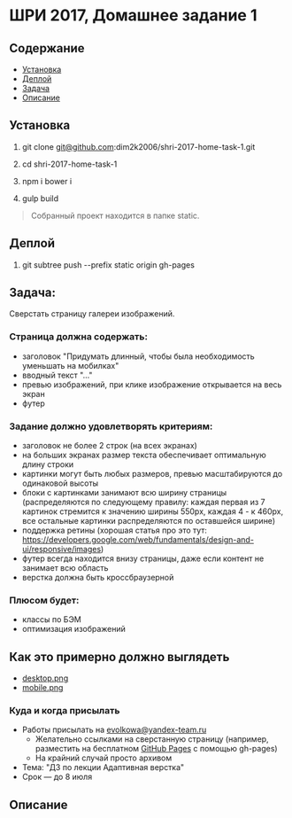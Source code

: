 # ШРИ 2017, Домашнее задание 1

## Содержание

- [Установка](#Установка)
- [Деплой](#Деплой)
- [Задача](#Задача)
- [Описание](#Описание)

## Установка

1. git clone git@github.com:dim2k2006/shri-2017-home-task-1.git

2. cd shri-2017-home-task-1

3. npm i bower i

4. gulp build

> Собранный проект находится в папке static.

## Деплой

1. git subtree push --prefix static origin gh-pages

## Задача:
Сверстать страницу галереи изображений.

### Страница должна содержать:
- заголовок "Придумать длинный, чтобы была необходимость уменьшать на мобилках"
- вводный текст "..."
- превью изображений, при клике изображение открывается на весь экран
- футер

### Задание должно удовлетворять критериям:
- заголовок не более 2 строк (на всех экранах)
- на больших экранах размер текста обеспечивает оптимальную длину строки
- картинки могут быть любых размеров, превью масштабируются до одинаковой высоты
- блоки с картинками занимают всю ширину страницы (распределяются по следующему правилу:
каждая первая из 7 картинок стремится к значению ширины 550px, каждая 4 - к 460px, все остальные картинки распределяются по оставшейся ширине)
- поддержка ретины (хорошая статья про это тут: https://developers.google.com/web/fundamentals/design-and-ui/responsive/images)
- футер всегда находится внизу страницы, даже если контент не занимает всю область
- верстка должна быть кроссбраузерной

### Плюсом будет:
- классы по БЭМ
- оптимизация изображений

## Как это примерно должно выглядеть
- [desktop.png](https://github.com/shri-msk-2017/rwd-home-task/blob/master/desktop.png)
- [mobile.png](https://github.com/shri-msk-2017/rwd-home-task/blob/master/mobile.png)

### Куда и когда присылать
- Работы присылать на evolkowa@yandex-team.ru
  - Желательно ссылками на сверстанную страницу (например, разместить на бесплатном [GitHub Pages](https://pages.github.com/) с помощью gh-pages)
  - На крайний случай просто архивом
- Тема: "ДЗ по лекции Адаптивная верстка"
- Срок — до 8 июля

## Описание


